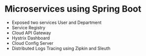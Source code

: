 # Microservices using Spring Boot

- Exposed two services User and Department
- Service Registry
- Cloud API Gateway
- Hystrix Dashboard
- Cloud Config Server
- Distributed Logs Tracing using Zipkin and Sleuth
